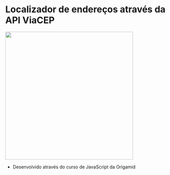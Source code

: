 
# Localizador de endereços através da API ViaCEP

<img src="https://ik.imagekit.io/7qexdaoimo/tela_zTOWwbCNe.jpg" width="400px"> 

- Desenvolvido através do curso de JavaScript da Origamid

